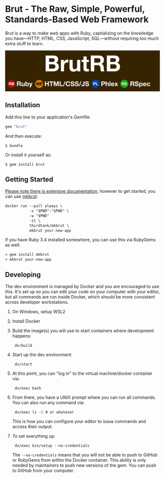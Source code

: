 # Brut - The Raw, Simple, Powerful, Standards-Based Web Framework

Brut is a way to make web apps with Ruby, captializing on the knowledge you have—HTTP, HTML, CSS, JavaScript, SQL—without requiring
*too* much extra stuff to learn.

![Brut Logo in the style of the Washington DC Metro.  It has the metro brown background with all text in white Helvetica.  Centered at the top is "BrutRB". Below that, in the style of metro stops is "Ruby", next to a red dot with "RB" in it, "HTML/CSS/JS" next to an orange dot with "WP" in it, "Phlex" next to a blue dot with "PL" in it, and "RSpec" next to a green dot with "RS" in it.](brutrb.com/images/LogoStop.png)

## Installation

Add this line to your application's Gemfile:

```ruby
gem "brut"
```

And then execute:

    $ bundle

Or install it yourself as:

    $ gem install brut

## Getting Started

[Please note there is extensive documentation](https://brutrb.com), however to get started, you can use [mkbrut](https://github.com/thirdtank/mkrbut):

```
docker run --pull always \
           -v "$PWD":"$PWD" \
           -w "$PWD" 
           -it \
           thirdtank/mkbrut \
           mkbrut your-new-app
```

If you have Ruby 3.4 installed somewhere, you can use this via RubyGems as well:

```
> gem install mkbrut
> mkbrut your-new-app
```

## Developing

The dev environment is managed by Docker and you are encouraged to use this. It's set up so you can edit your code on your computer
with your editor, but all commands are run inside Docker, which should be more consistent across developer workstations.

1. On Windows, setup WSL2
2. Install Docker
3. Build the image(s) you will use to start containers where development happens:

        dx/build
4. Start up the dev environment

        dx/start
5. At this point, you can "log in" to the virtual machine/docker container via:

        dx/exec bash
6. From there, you have a UNIX prompt where you can run all commands.  You can also run any command via:

        dx/exec ls -l # or whatever

   This is how you can configure your editor to issue commands and access their output.

7. To set everything up:

        dx/exec bin/setup --no-credentials

   The `--no-credentials` means that you will not be able to push to GitHub or RubyGems from within the Docker container. This ability is only needed by maintainers to push new versions of the gem. You can push to GitHub from your computer.

